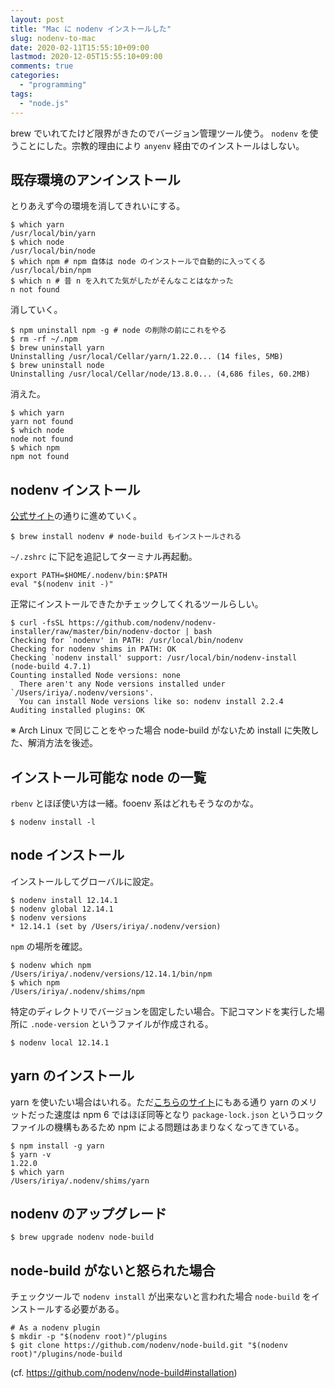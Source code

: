 ```yaml
---
layout: post
title: "Mac に nodenv インストールした"
slug: nodenv-to-mac
date: 2020-02-11T15:55:10+09:00
lastmod: 2020-12-05T15:55:10+09:00
comments: true
categories:
  - "programming"
tags:
  - "node.js"
---
```


brew でいれてたけど限界がきたのでバージョン管理ツール使う。
`nodenv` を使うことにした。宗教的理由により `anyenv` 経由でのインストールはしない。

## 既存環境のアンインストール

とりあえず今の環境を消してきれいにする。

```shell
$ which yarn
/usr/local/bin/yarn
$ which node
/usr/local/bin/node
$ which npm # npm 自体は node のインストールで自動的に入ってくる
/usr/local/bin/npm
$ which n # 昔 n を入れてた気がしたがそんなことはなかった
n not found
```

消していく。

```shell
$ npm uninstall npm -g # node の削除の前にこれをやる
$ rm -rf ~/.npm
$ brew uninstall yarn
Uninstalling /usr/local/Cellar/yarn/1.22.0... (14 files, 5MB)
$ brew uninstall node
Uninstalling /usr/local/Cellar/node/13.8.0... (4,686 files, 60.2MB)
```

消えた。

```shell
$ which yarn
yarn not found
$ which node
node not found
$ which npm
npm not found
```

## nodenv インストール

[公式サイト](https://github.com/nodenv/nodenv)の通りに進めていく。

```shell
$ brew install nodenv # node-build もインストールされる
```

`~/.zshrc` に下記を追記してターミナル再起動。

```.zshrc
export PATH=$HOME/.nodenv/bin:$PATH
eval "$(nodenv init -)"
```

正常にインストールできたかチェックしてくれるツールらしい。

```
$ curl -fsSL https://github.com/nodenv/nodenv-installer/raw/master/bin/nodenv-doctor | bash
Checking for `nodenv' in PATH: /usr/local/bin/nodenv
Checking for nodenv shims in PATH: OK
Checking `nodenv install' support: /usr/local/bin/nodenv-install (node-build 4.7.1)
Counting installed Node versions: none
  There aren't any Node versions installed under `/Users/iriya/.nodenv/versions'.
  You can install Node versions like so: nodenv install 2.2.4
Auditing installed plugins: OK
```

※ Arch Linux で同じことをやった場合 node-build がないため install に失敗した、解消方法を後述。

## インストール可能な node の一覧

`rbenv` とほぼ使い方は一緒。fooenv 系はどれもそうなのかな。

```shell
$ nodenv install -l
```

## node インストール

インストールしてグローバルに設定。

```shell
$ nodenv install 12.14.1
$ nodenv global 12.14.1
$ nodenv versions
* 12.14.1 (set by /Users/iriya/.nodenv/version)
```

`npm` の場所を確認。

```shell
$ nodenv which npm
/Users/iriya/.nodenv/versions/12.14.1/bin/npm
$ which npm
/Users/iriya/.nodenv/shims/npm
```

特定のディレクトリでバージョンを固定したい場合。下記コマンドを実行した場所に `.node-version` というファイルが作成される。

```shell
$ nodenv local 12.14.1
```

## yarn のインストール

yarn を使いたい場合はいれる。ただ[こちらのサイト](https://developers.freee.co.jp/entry/sayonara-yarn)にもある通り yarn のメリットだった速度は npm 6 ではほぼ同等となり `package-lock.json` というロックファイルの機構もあるため npm による問題はあまりなくなってきている。

```shell
$ npm install -g yarn
$ yarn -v
1.22.0
$ which yarn
/Users/iriya/.nodenv/shims/yarn
```

## nodenv のアップグレード

```shell
$ brew upgrade nodenv node-build
```

## node-build がないと怒られた場合
チェックツールで `nodenv install` が出来ないと言われた場合 `node-build` をインストールする必要がある。

```
# As a nodenv plugin
$ mkdir -p "$(nodenv root)"/plugins
$ git clone https://github.com/nodenv/node-build.git "$(nodenv root)"/plugins/node-build
```

(cf. https://github.com/nodenv/node-build#installation)
